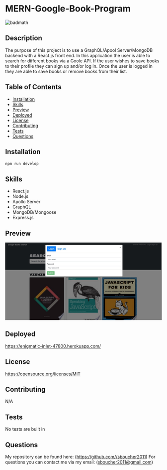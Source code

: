 # MERN-Google-Book-Program

![badmath](https://img.shields.io/badge/license-MIT-green)

## Description
The purpose of this project is to use a GraphQL/Apool Server/MongoDB backend with a React.js front end.  In this application the user is able to search for different books via a Goole API.  If the user wishes to save books to their profile they can sign up and/or log in.  Once the user is logged in they are able to save books or remove books from their list.  

## Table of Contents
* [Installation](#installation)
* [Skills](#skills)
* [Preview](#preview)
* [Deployed](#deployed)
* [License](#license)
* [Contributing](#contributing)
* [Tests](#tests)
* [Questions](#questions)

## Installation
```shell
npm run develop
```

## Skills
* React.js
* Node.js
* Apollo Server
* GraphQL
* MongoDB/Mongoose
* Express.js

## Preview
![alt text](https://github.com/sboucher2011/MERN-Google-Book-Program/blob/main/client/public/readme.jpg)

## Deployed
https://enigmatic-inlet-47800.herokuapp.com/

## License
https://opensource.org/licenses/MIT
  
## Contributing
N/A

## Tests
No tests are built in

## Questions
My repository can be found here: (https://github.com//sboucher2011)
For questions you can contact me via my email: (sboucher2011@gmail.com)